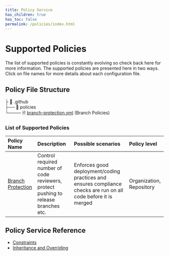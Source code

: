```yaml
---
title: Policy Service
has_children: true
has_toc: false
permalink: /policies/index.html
---
```


# Supported Policies

The list of supported policies is constantly evolving so check back here for
more information. The supported policies are presented here in two ways.
Click on file names for more details about each configuration file.

## Policy File Structure

├ 📁 .github  
├── 📁 policies  
└──── 🗎 [branch-protection.yml](branch-protection.md) (Branch Policies)  


### List of Supported Policies

| Policy Name | Description | Possible scenarios| Policy level |
|:------------|:------------|:------------------|:-------------|
| [Branch Protection](branch-protection.md) | Control required number of code reviewers, protect pushing to release branches etc. | Enforces good deployment/coding practices and ensures compliance checks are run on all code before it is merged | Organization, Repository |


## Policy Service Reference

* [Constraints](constraints.md)
* [Inheritance and Overriding](inheritance.md)